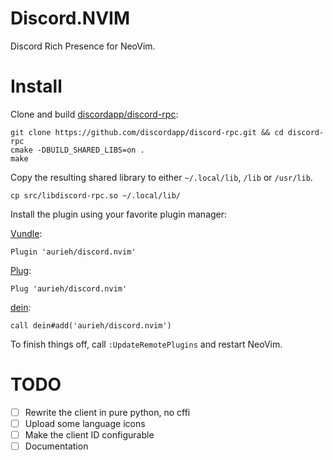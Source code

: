 # Discord.NVIM
Discord Rich Presence for NeoVim.

# Install
Clone and build [discordapp/discord-rpc](https://github.com/discordapp/discord-rpc):
```
git clone https://github.com/discordapp/discord-rpc.git && cd discord-rpc
cmake -DBUILD_SHARED_LIBS=on .
make
```
Copy the resulting shared library to either `~/.local/lib`, `/lib` or `/usr/lib`.
```
cp src/libdiscord-rpc.so ~/.local/lib/
```
Install the plugin using your favorite plugin manager:

[Vundle](https://github.com/VundleVim/Vundle.vim):
```
Plugin 'aurieh/discord.nvim'
```
[Plug](https://github.com/junegunn/vim-plug):
```
Plug 'aurieh/discord.nvim'
```
[dein](https://github.com/Shougo/dein.vim):
```
call dein#add('aurieh/discord.nvim')
```
To finish things off, call `:UpdateRemotePlugins` and restart NeoVim.

# TODO
- [ ] Rewrite the client in pure python, no cffi
- [ ] Upload some language icons
- [ ] Make the client ID configurable
- [ ] Documentation
